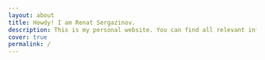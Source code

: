 ```yaml
---
layout: about
title: Howdy! I am Renat Sergazinov.
description: This is my personal website. You can find all relevant information about me here as well as links to my social media. Download my CV [here](https://mrsergazinov.github.io/pdf/CV_Renat_Sergazinov.pdf).
cover: true
permalink: /
---
```



